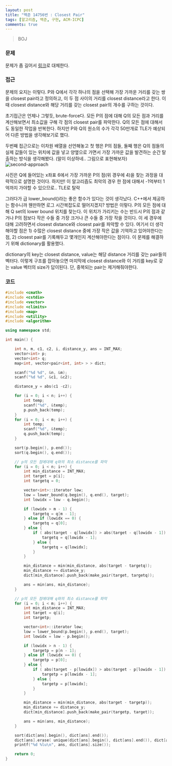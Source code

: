 ```yaml
---
layout: post
title: "백준 14756번 : Closest Pair"
tags: [알고리즘, 백준, 구현, ACM-ICPC]
comments: true
---
```


> BOJ  

### 문제  
문제가 좀 길어서 [링크](https://www.acmicpc.net/problem/14746)로 대체한다.  

### 접근  
문제의 요지는 이렇다. P와 Q에서 각각 하나의 점을 선택해 가장 가까운 거리를 갖는 쌍을 closest pair라고 정의하고, 이 두 점 사이의 거리를 closest distance라고 한다. 이 때 closest distance와 해당 거리를 갖는 closest pair의 개수를 구하는 것이다.  

초기접근은 언제나 그렇듯, brute-force다. 모든 P의 점에 대해 Q의 모든 점과 거리를 계산해보면서 최소값을 구해 각 점의 closest pair를 파악한다. Q의 모든 점에 대해서도 동일한 작업을 반복한다. 하지만 P와 Q의 원소의 수가 각각 50만개로 TLE가 예상되어 다른 방법을 생각해보기로 했다.  

두번째 접근으로는 이차원 배열을 선언해놓고 첫 행은 P의 점들, 둘째 행은 Q의 점들의 실제 값들이 있는 위치에 값을 넣고 양옆으로 가면서 가장 가까운 값을 발견하는 순간 탈출하는 방식을 생각해봤다. (말이 이상하네.. 그림으로 표현해보자)  
![second-approach](https://user-images.githubusercontent.com/35067611/94166476-4c947980-fec6-11ea-8720-71356d32bd88.png)  

사진은 Q에 들어있는 x좌표 6에서 가장 가까운 P의 점(위 경우에 4)을 찾는 과정을 대략적으로 설명한 것이다. 하지만! 이 알고리즘도 최악의 경우 한 점에 대해서 -1억부터 1억까지 가야할 수 있으므로.. TLE로 탈락  

그러다가 급 lower_bound()라는 좋은 함수가 있다는 것이 생각났다. C++에서 제공하는 함수니까 웬만하면 로그 시간복잡도로 떨어지겠지? 방법은 이렇다. P의 모든 점에 대해 Q set의 lower bound 위치를 찾는다. 이 위치가 가리키는 수는 반드시 P의 점과 같거나 P의 점보다 작은 수들 중 가장 크거나 큰 수들 중 가장 작을 것이다. 이 세 경우에 대해 고려하면서 closest distance와 closest pair를 파악할 수 있다. 여기서 더 생각해야할 점은 1) 수많은 closest distance 중에 가장 작은 값을 기억하고 있어야한다는 점, 2) closest pair를 기록해두고 몇개인지 계산해야한다는 점이다. 이 문제를 해결하기 위해 dictionary를 활용했다.  

dictionary의 key는 closest distance, value는 해당 distance 거리를 갖는 pair들의 벡터다. 이렇게 구조를 잡아놓으면 마지막에 closest distance와 이 거리를 key로 갖는 value 벡터의 size가 답이된다. 단, 중복되는 pair는 제거해줘야한다.  

### 코드  
~~~c++
#include <cmath>
#include <cstdio>
#include <vector>
#include <climits>
#include <map>
#include <utility>
#include <algorithm>

using namespace std;

int main() {

    int n, m, c1, c2, i, distance_y, ans = INT_MAX;
    vector<int> p;
    vector<int> q;
    map<int, vector<pair<int, int> > > dict;

    scanf("%d %d", &n, &m);
    scanf("%d %d", &c1, &c2);

    distance_y = abs(c1 -c2);

    for (i = 0; i < n; i++) {
        int temp;
        scanf("%d", &temp);
        p.push_back(temp);
    }
    for (i = 0; i < m; i++) {
        int temp;
        scanf("%d", &temp);
        q.push_back(temp);
    }

    sort(p.begin(), p.end());
    sort(q.begin(), q.end());

    // p의 모든 점에대해 q와의 최소 distance를 파악
    for (i = 0; i < n; i++) {
        int min_distance = INT_MAX;
        int target = p[i];
        int targetq = 0;

        vector<int>::iterator low;
        low = lower_bound(q.begin(), q.end(), target);
        int lowidx = low - q.begin();

        if (lowidx > m - 1) {
            targetq = q[m - 1];
        } else if (lowidx == 0) {
            targetq = q[0];
        } else {
            if ( abs(target - q[lowidx]) > abs(target - q[lowidx - 1]) ) {
                targetq = q[lowidx - 1];
            } else {
                targetq = q[lowidx];
            }
        }

        min_distance = min(min_distance, abs(target - targetq));
        min_distance += distance_y;
        dict[min_distance].push_back(make_pair(target, targetq));

        ans = min(ans, min_distance);
    }

    // p의 모든 점에대해 q와의 최소 distance를 파악
    for (i = 0; i < m; i++) {
        int min_distance = INT_MAX;
        int target = q[i];
        int targetp;

        vector<int>::iterator low;
        low = lower_bound(p.begin(), p.end(), target);
        int lowidx = low - p.begin();

        if (lowidx > n - 1) {
            targetp = p[n - 1];
        } else if (lowidx == 0) {
            targetp = p[0];
        } else {
            if ( abs(target - p[lowidx]) > abs(target - p[lowidx - 1]) ) {
                targetp = p[lowidx - 1];
            } else {
                targetp = p[lowidx];
            }
        }

        min_distance = min(min_distance, abs(target - targetp));
        min_distance += distance_y;
        dict[min_distance].push_back(make_pair(targetp, target));

        ans = min(ans, min_distance);
    }

    sort(dict[ans].begin(), dict[ans].end());
    dict[ans].erase( unique(dict[ans].begin(), dict[ans].end()), dict[ans].end());
    printf("%d %lu\n", ans, dict[ans].size());

    return 0;
}
~~~
